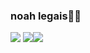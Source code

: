 ### noah legais👨‍🎓

![](https://media1.tenor.com/m/OvzTYvSM3RMAAAAC/tiemposagrios-melanie-martinez.gif) ![](https://media1.tenor.com/m/ZhhCazW9figAAAAd/soapandheart-martin-melanie-jk.gif)![](https://media1.tenor.com/m/YLbS5le7jMoAAAAC/nymqhology-melanie-martinez-gif.gif)
